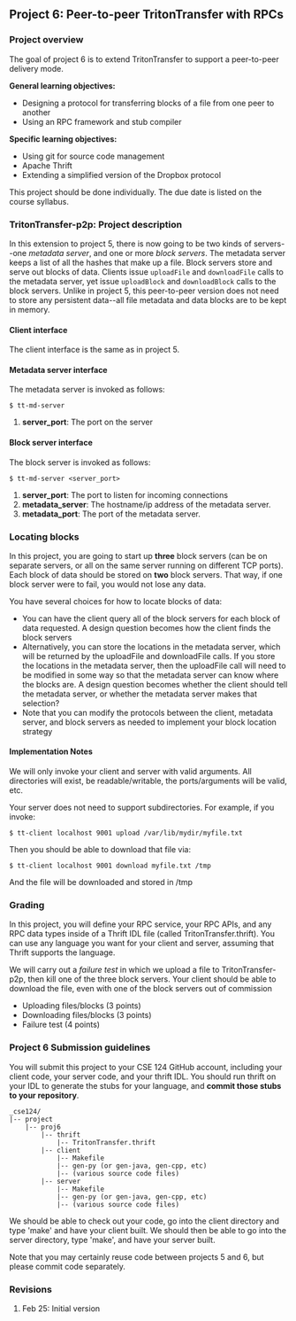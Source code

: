 ## Project 6: Peer-to-peer TritonTransfer with RPCs

### Project overview

The goal of project 6 is to extend TritonTransfer to support a peer-to-peer delivery mode.

**General learning objectives:**

* Designing a protocol for transferring blocks of a file from one peer to another
* Using an RPC framework and stub compiler

**Specific learning objectives:**

* Using git for source code management
* Apache Thrift
* Extending a simplified version of the Dropbox protocol

This project should be done individually. The due date is listed on the course syllabus.

### TritonTransfer-p2p: Project description

In this extension to project 5, there is now going to be two kinds of servers--one _metadata server_, and one or more _block servers_. The metadata server keeps a list of all the hashes that make up a file. Block servers store and serve out blocks of data. Clients issue `uploadFile` and `downloadFile` calls to the metadata server, yet issue `uploadBlock` and `downloadBlock` calls to the block servers. Unlike in project 5, this peer-to-peer version does not need to store any persistent data--all file metadata and data blocks are to be kept in memory.

#### Client interface

The client interface is the same as in project 5.

#### Metadata server interface

The metadata server is invoked as follows:

```
$ tt-md-server
```

1. **server_port**: The port on the server

#### Block server interface

The block server is invoked as follows:

```
$ tt-md-server <server_port>
```

1. **server_port**: The port to listen for incoming connections
2. **metadata_server**: The hostname/ip address of the metadata server.
3. **metadata_port**: The port of the metadata server.

### Locating blocks

In this project, you are going to start up **three** block servers (can be on separate servers, or all on the same server running on different TCP ports). Each block of data should be stored on **two** block servers. That way, if one block server were to fail, you would not lose any data.

You have several choices for how to locate blocks of data:

* You can have the client query all of the block servers for each block of data requested. A design question becomes how the client finds the block servers
* Alternatively, you can store the locations in the metadata server, which will be returned by the uploadFile and downloadFile calls. If you store the locations in the metadata server, then the uploadFile call will need to be modified in some way so that the metadata server can know where the blocks are. A design question becomes whether the client should tell the metadata server, or whether the metadata server makes that selection?
* Note that you can modify the protocols between the client, metadata server, and block servers as needed to implement your block location strategy

#### Implementation Notes

We will only invoke your client and server with valid arguments. All directories will exist, be readable/writable, the ports/arguments will be valid, etc.

Your server does not need to support subdirectories. For example, if you invoke:

```
$ tt-client localhost 9001 upload /var/lib/mydir/myfile.txt
```

Then you should be able to download that file via:

```
$ tt-client localhost 9001 download myfile.txt /tmp
```

And the file will be downloaded and stored in /tmp

### Grading

In this project, you will define your RPC service, your RPC APIs, and any RPC data types inside of a Thrift IDL file (called TritonTransfer.thrift). You can use any language you want for your client and server, assuming that Thrift supports the language.

We will carry out a _failure test_ in which we upload a file to TritonTransfer-p2p, then kill one of the three block servers. Your client should be able to download the file, even with one of the block servers out of commission

* Uploading files/blocks (3 points)
* Downloading files/blocks (3 points)
* Failure test (4 points)

### Project 6 Submission guidelines

You will submit this project to your CSE 124 GitHub account, including your client code, your server code, and your thrift IDL. You should run thrift on your IDL to generate the stubs for your language, and **commit those stubs to your repository**.

```
_cse124/
|-- project
    |-- proj6
        |-- thrift
            |-- TritonTransfer.thrift
        |-- client
            |-- Makefile
            |-- gen-py (or gen-java, gen-cpp, etc)
            |-- (various source code files)
        |-- server
            |-- Makefile
            |-- gen-py (or gen-java, gen-cpp, etc)
            |-- (various source code files)
```

We should be able to check out your code, go into the client directory and type 'make' and have your client built. We should then be able to go into the server directory, type 'make', and have your server built.

Note that you may certainly reuse code between projects 5 and 6, but please commit code separately.

### Revisions

1. Feb 25: Initial version

[1]: http://cseweb.ucsd.edu/block_hash_fig.png
[2]: http://cseweb.ucsd.edu/proto_example_1.png
[3]: http://cseweb.ucsd.edu/proto_example_down.png
[4]: http://cseweb.ucsd.edu/proto_upload_popular.png